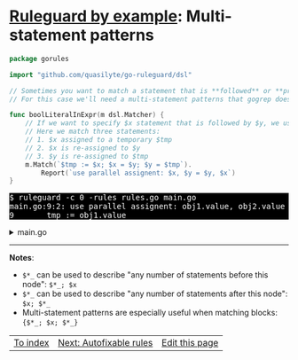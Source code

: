 # [Ruleguard by example](https://go-ruleguard.github.io/by-example/): Multi-statement patterns

```go
package gorules

import "github.com/quasilyte/go-ruleguard/dsl"

// Sometimes you want to match a statement that is **followed** or **preceded** by another statement.
// For this case we'll need a multi-statement patterns that gogrep does recognize.

func boolLiteralInExpr(m dsl.Matcher) {
	// If we want to specify $x statement that is followed by $y, we use `$x; $y` notation.
	// Here we match three statements:
	// 1. $x assigned to a temporary $tmp
	// 2. $x is re-assigned to $y
	// 3. $y is re-assigned to $tmp
	m.Match(`$tmp := $x; $x = $y; $y = $tmp`).
		Report(`use parallel assignent: $x, $y = $y, $x`)
}
```

<pre style="color: white; background-color: black">
$ ruleguard -c 0 -rules rules.go main.go
main.go:9:2: use parallel assignent: obj1.value, obj2.value = obj2.value, obj1.value
9		tmp := obj1.value
</pre>

<details><summary>main.go</summary>

```go
package main

func main() {
	var obj1, obj2 struct {
		value int
	}

	// Bad swapping choice:
	tmp := obj1.value
	obj1.value = obj2.value
	obj2.value = tmp

	// This is the right way to do it:
	obj1.value, obj2.value = obj2.value, obj1.value
}
```

</details>

<hr>

**Notes**:

* `$*_` can be used to describe "any number of statements before this node": `$*_; $x`
* `$*_` can be used to describe "any number of statements after this node": `$x; $*_`
* Multi-statement patterns are especially useful when matching blocks: `{$*_; $x; $*_}`


<table><tr>
<td><a href="index">To index</a></td>
<td><a href="autofixable-rules">Next: Autofixable rules</a></td>
<td><a href="https://github.com/go-ruleguard/go-ruleguard.github.io/edit/master/by-example/multi-statement-patterns.md">Edit this page</a></td>
</tr></table>
